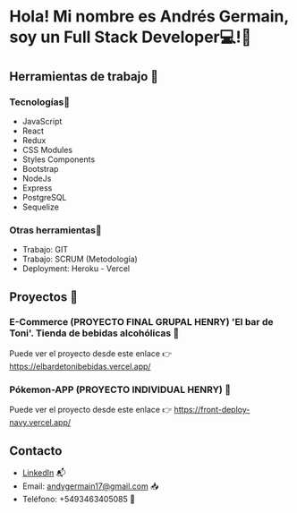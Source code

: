 # **Hola! Mi nombre es Andrés Germain, soy un Full Stack Developer**:computer:!👋

## Herramientas de trabajo :wrench:

### Tecnologías:pushpin:
- JavaScript
- React 
- Redux 
- CSS Modules  
- Styles Components 
- Bootstrap 
- NodeJs 
- Express
- PostgreSQL 
- Sequelize

### Otras herramientas:pushpin:
- Trabajo: GIT
- Trabajo: SCRUM (Metodología)
- Deployment: Heroku - Vercel


## Proyectos :briefcase:

### E-Commerce (PROYECTO FINAL GRUPAL HENRY) 'El bar de Toni'. Tienda de bebidas alcohólicas :pushpin:
Puede ver el proyecto desde este enlace :point_right: https://elbardetonibebidas.vercel.app/


### Pókemon-APP (PROYECTO INDIVIDUAL HENRY) :pushpin:
Puede ver el proyecto desde este enlace :point_right: https://front-deploy-navy.vercel.app/


## Contacto 

- [LinkedIn](https://www.linkedin.com/in/andres-germain-dev/) :mailbox_with_mail: 
- Email: andygermain17@gmail.com :inbox_tray:
- Teléfono: +5493463405085 :calling:



